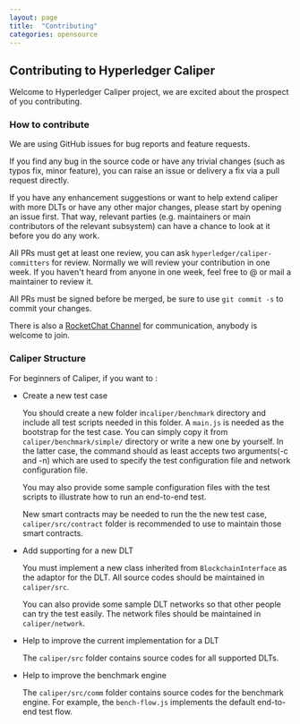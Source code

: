 ```yaml
---
layout: page
title:  "Contributing"
categories: opensource
---
```


## Contributing to Hyperledger Caliper

Welcome to Hyperledger Caliper project, we are excited about the prospect of you contributing.

### How to contribute

We are using GitHub issues for bug reports and feature requests.

If you find any bug in the source code or have any trivial changes (such as typos fix, minor feature), you can raise an issue or delivery a fix via a pull request directly.

If you have any enhancement suggestions or want to help extend caliper with more DLTs or have any other major changes, please start by opening an issue first.
That way, relevant parties (e.g. maintainers or main contributors of the relevant subsystem) can have a chance to look at it before you do any work.

All PRs must get at least one review, you can ask `hyperledger/caliper-committers` for review.
Normally we will review your contribution in one week.
If you haven't heard from anyone in one week, feel free to @ or mail a maintainer to review it.

All PRs must be signed before be merged, be sure to use `git commit -s` to commit your changes.

There is also a [RocketChat Channel](https://chat.hyperledger.org/channel/caliper) for communication, anybody is welcome to join.

### Caliper Structure

For beginners of Caliper, if you want to :

* Create a new test case

  You should create a new folder in`caliper/benchmark` directory and include all test scripts needed in this folder.
  A `main.js` is needed as the bootstrap for the test case. You can simply copy it from `caliper/benchmark/simple/` directory or write a new one by yourself.
  In the latter case, the command should as least accepts two arguments(-c and -n) which are used to specify the test configuration file and network configuration file.

  You may also provide some sample configuration files with the test scripts to illustrate how to run an end-to-end test.

  New smart contracts may be needed to run the the new test case, `caliper/src/contract` folder is recommended to use to maintain those smart contracts.

* Add supporting for a new DLT

  You must implement a new class inherited from `BlockchainInterface` as the adaptor for the DLT. All source codes should be maintained in `caliper/src`.

  You can also provide some sample DLT networks so that other people can try the test easily. The network files should be maintained in `caliper/network`.

* Help to improve the current implementation for a DLT

  The `caliper/src` folder contains source codes for all supported DLTs.

* Help to improve the benchmark engine

  The `caliper/src/comm` folder contains source codes for the benchmark engine. For example, the `bench-flow.js` implements the default end-to-end test flow.
